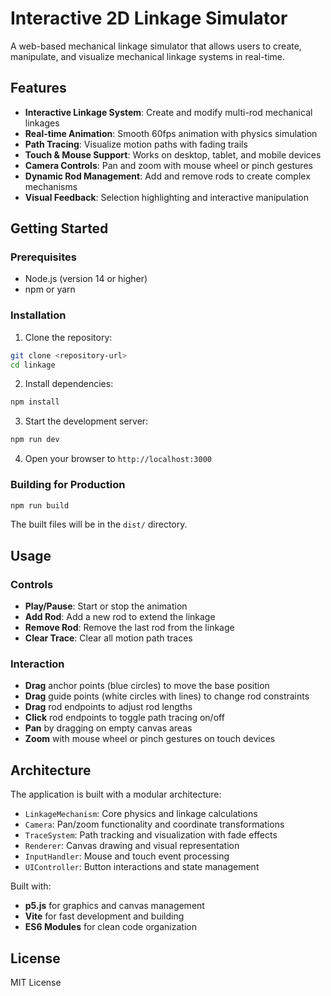 # Interactive 2D Linkage Simulator

A web-based mechanical linkage simulator that allows users to create, manipulate, and visualize mechanical linkage systems in real-time.

## Features

- **Interactive Linkage System**: Create and modify multi-rod mechanical linkages
- **Real-time Animation**: Smooth 60fps animation with physics simulation  
- **Path Tracing**: Visualize motion paths with fading trails
- **Touch & Mouse Support**: Works on desktop, tablet, and mobile devices
- **Camera Controls**: Pan and zoom with mouse wheel or pinch gestures
- **Dynamic Rod Management**: Add and remove rods to create complex mechanisms
- **Visual Feedback**: Selection highlighting and interactive manipulation

## Getting Started

### Prerequisites
- Node.js (version 14 or higher)
- npm or yarn

### Installation

1. Clone the repository:
```bash
git clone <repository-url>
cd linkage
```

2. Install dependencies:
```bash
npm install
```

3. Start the development server:
```bash
npm run dev
```

4. Open your browser to `http://localhost:3000`

### Building for Production

```bash
npm run build
```

The built files will be in the `dist/` directory.

## Usage

### Controls
- **Play/Pause**: Start or stop the animation
- **Add Rod**: Add a new rod to extend the linkage
- **Remove Rod**: Remove the last rod from the linkage  
- **Clear Trace**: Clear all motion path traces

### Interaction
- **Drag** anchor points (blue circles) to move the base position
- **Drag** guide points (white circles with lines) to change rod constraints
- **Drag** rod endpoints to adjust rod lengths
- **Click** rod endpoints to toggle path tracing on/off
- **Pan** by dragging on empty canvas areas
- **Zoom** with mouse wheel or pinch gestures on touch devices

## Architecture

The application is built with a modular architecture:

- `LinkageMechanism`: Core physics and linkage calculations
- `Camera`: Pan/zoom functionality and coordinate transformations  
- `TraceSystem`: Path tracking and visualization with fade effects
- `Renderer`: Canvas drawing and visual representation
- `InputHandler`: Mouse and touch event processing
- `UIController`: Button interactions and state management

Built with:
- **p5.js** for graphics and canvas management
- **Vite** for fast development and building
- **ES6 Modules** for clean code organization

## License

MIT License